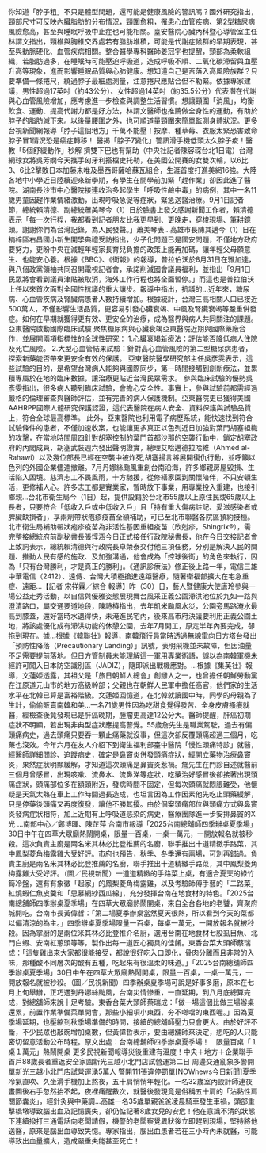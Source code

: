 你知道「脖子粗」不只是體型問題，還可能是健康風險的警訊嗎？國外研究指出，頸部尺寸可反映內臟脂肪的分布情況，頸圍愈粗，罹患心血管疾病、第2型糖尿病風險愈高，甚至與睡眠呼吸中止症也可能相關。臺安醫院心臟內科暨心導管室主任林謂文指出，頸椎與胸椎交界處若有脂肪堆積，可能是代謝症候群的早期表現，甚至與動脈硬化、血管疾病相關。整合醫學專科醫師姜冠宇也提醒，頸部為柔軟組織，若脂肪過多，在睡眠時可能壓迫呼吸道，造成呼吸不順、二氧化碳滯留與血壓升高等現象，進而影響睡眠品質與心肺健康。想知道自己是否落入高風險族群？只要準備一條捲尺，繞過脖子最細處測量，注意捲尺應貼合但不勒緊。依據專家建議，男性超過17英吋（約43公分）、女性超過14英吋（約35.5公分）代表潛在代謝與心血管風險增加，應考慮進一步檢查與調整生活習慣。想讓頸圍「消風」，均衡飲食、運動、提高代謝力都是好方法，林謂文醫師也推薦做全身性的運動，有助於脖子的脂肪減下來。以後量腰圍之外，也可順道量頸圍來簡單監測身體狀況。更多台視新聞網報導「脖子這個地方」千萬不能壓！按摩、種草莓、衣服太緊恐害致命脖子冒1情況恐是癌症轉移！ 醫揭「脖子7變化」警訊滑手機低頭太久脖子痠！醫教「5個舒緩動作」秒解 擠雙下巴也有幫助（中央社記者陳容琛台北1日電）台灣網球女將吳芳嫺今天攜手匈牙利搭檔史托勒，在美國公開賽的女雙次輪，以6比3、6比2擊敗日本加藤未唯及墨西哥薩哈蘇瓦組合，生涯首度打進美網16強。大陸各地中小學近日陸續迎來新學期，有學生在開學前加緊「趕作業」卻因此進了醫院。湖南長沙市中心醫院接連收治多起學生「呼吸性鹼中毒」的病例，其中一名11歲男童因趕作業情緒激動，出現呼吸急促等症狀，緊急送醫治療。9月1日記者節，總統賴清德、副總統蕭美琴今（1）日於臉書上發文感謝新聞工作者，賴清德表示「每一次行程，我都看到記者朋友比我更早到、更晚走，穿梭現場、筆耕鏡頭。謝謝你們為台灣記錄，為人民發聲。」蕭美琴表...高雄市長陳其邁今（1）日在楠梓區右昌國小新生開學典禮受訪指出，少子化問題已是國安問題，不僅地方政府要努力，更盼中央在減輕年輕家長育兒負擔的政策上能再加碼，讓年輕父母願意生、也能安心養。根據《BBC》、《衛報》的報導，普拉伯沃於8月31日在雅加達，與八個政黨領袖共同召開電視記者會，承諾削減國會議員福利，並指出「9月1日民眾將會看到議員津貼被取消，海外工作行程也將全面暫停。」而這也是普拉伯沃上任以來首次面對全國性抗議的重大讓步。報導中指出，抗議的...近年來，糖尿病、心血管疾病及腎臟病患者人數持續增加。根據統計，台灣三高相關人口已接近500萬人，不僅影響生活品質，更容易引發心臟衰竭、中風及腎臟衰竭等嚴重併發症。如何在早期就獲得更有效、更安全的治療，成為醫界與病人共同關注的課題。 亞東醫院啟動國際臨床試驗 聚焦糖尿病與心臟衰竭亞東醫院近期與國際藥廠合作，並展開兩項指標性的全球性研究： 1.心臟衰竭新療法：評估能否降低病人住院及死亡風險。 2.大型心血管結果試驗：針對高心血管風險的第二型糖尿病患者，探索新藥能否帶來更安全有效的保護。 亞東醫院醫學研究部主任吳彥雯表示，這些試驗的目的，是希望台灣病人能夠與國際同步，第一時間接觸到創新療法，並累積專屬於在地的臨床數據，讓治療更貼近台灣民眾需求。 參與臨床試驗的優勢吳彥雯指出，很多病人聽到臨床試驗，會擔心安全性。事實上，參與試驗前都需經過嚴格的倫理審查與醫師評估，並有完善的病人保護機制。亞東醫院更已獲得美國AAHRPP國際人體研究保護認證，這代表醫院在病人安全、資料保護與試驗品質上，符合全球最高標準。 此外，亞東醫院也利用電子病歷系統，能快速找到符合試驗條件的患者，不僅加速收案，也能讓更多真正以色列近日加強對葉門胡塞組織的攻擊，在當地時間周四針對胡塞控制的葉門首都沙那的空襲行動中，鎖定胡塞政府的內閣成員，胡塞武裝週六發出聲明證實，總理艾哈邁德拉哈維（Ahmed al-Rahawi）以及幾位部長已經在空襲中被炸死,胡塞揚言將展開復仇行動，並呼籲以色列的外國企業儘速撤離。7月丹娜絲颱風重創台南沿海，許多鄉親房屋毀損、生活陷入困境。慈濟志工不畏風雨，十方馳援，從修繕家園到關懷陪伴，不只安頓生活，更修補人心。許多志工都是實業家，暫時放下事業，用專業投入重建，也接引鄉親...台北市衛生局今（1日）起，提供設籍於台北市55歲以上原住民或65歲以上長者，只要符合「低收入戶或中低收入戶」且「持有重大傷病註記、愛滋感染者或脾臟缺損者」，享兩劑帶狀疱疹疫苗全額補助，可已至北市聯醫各院區預約接種。北市衛生局補助帶狀疱疹疫苗為非活性基因重組疫苗（欣剋疹，Shingrix®），需完整接總統府前副秘書長張惇涵今日正式接任行政院秘書長，他在今日交接記者會上致詞表示，總統賴清德與行政院長卓榮泰交付他三項任務，分別是解決人民的問題、推動人民有感的施政、及加強溝通，他會成為「控球後衛」的角色來執行，因為「只有台灣勝利，才是真正的勝利」。《通訊診療法》修正後上路一年，電信三雄中華電信（2412）、遠傳、台灣大積極搶進遠距醫療，隨著衛福部擴大在宅急重症、遠距...【記者 宋祥霖／綜合 報導】昨（30）日，藝人暨健康大使唐玲參與一場公益走秀活動，以自信與優雅姿態展現舞台風采正義公園滯洪池位於九如一路與澄清路口，屬交通要道地段，陳詩椿指出，去年凱米颱風水災，公園旁馬路淹水最高到膝蓋，還好當時水退得快，未淹進民宅內，後來高市府決議要利用正義公園土地，將該處優化成有滯洪功能的休憩公園，去年7月開工，原定半年內要完成，卻拖到現在。據...根據《韓聯社》報導，南韓飛行員當時透過無線電向日方塔台發出「預防性降落（Precautionary Landing）」訊號，表明飛機並未故障，但因油量不足需要提前落地。但日方管制員未能理解這一軍用專業術語，誤以為南韓軍機未經許可闖入日本防空識別區（JADIZ），隨即派出戰機應對。...根據《集英社》報導，文蓮姬透露，其祖父是「旅日朝鮮人總會」創辦人之一，也曾擔任朝鮮勞動黨在江原道元山市的地方高級幹部；父親也在朝鮮人民軍中擔任高官，他們家的生活水平在北韓已算是富裕階級。文蓮姬回憶道，在北韓就讀國中時，同學的母親為了生計，偷偷販賣南韓和美...一名71歲男性因為吃甜食覺得發苦、全身皮膚搔癢就醫，經檢查後竟發現已是肝癌晚期，腫瘤更高達12公分大。醫師提醒，肝癌初期症狀不明顯，若出現非典型症狀應提高警覺。55歲詹先生是職業駕駛，過去有偏頭痛病史，過去頭痛只要吞一顆止痛藥就沒事，但這次卻反覆頭痛超過三個月，吃藥也沒效。今年六月在友人介紹下到衛生福利部臺中醫院「慢性頭痛特診」就醫，經醫師詳細問診、追蹤病史，確定是鼻竇炎併發頭痛症狀，經開立藥物治療鼻竇炎，果然症狀明顯緩解，才知道這次頭痛是鼻竇炎惹禍。詹先生在門診自述就醫前三個月曾感冒，出現咳嗽、流鼻水、流鼻涕等症狀，吃藥治好感冒後卻接著出現頭痛症狀，頭痛部位多在額頭附近，發病時間不固定，但每次頭痛就悶脹難受，他懷疑是天氣太熱在車上工作時間過長造成，也坦言因為工作因素他先吃止頭藥緩解，只是停藥後頭痛又再度復發，讓他不勝其擾。由於個案頭痛部位與頭痛方式與鼻竇炎發病症狀相符，加上近期有上呼吸道感染的病史，醫療團隊進一步安排鼻竇的X光 ...南部中心／鄭博暉、陳芷萍 台南市報導「2025台南總舖師四季辦桌夏季場」30日中午在四草大眾廟熱鬧開桌，限量一百桌，一桌一萬元，一開放報名就被秒殺。這次負責主廚是兩名米其林必比登推薦的名廚，聯手推出十道精緻手路菜，其中鳳梨菱角梅露雞大受好評。市府也預告，秋季、冬季還有兩場，可別再錯過。負責主廚是兩名米其林必比登推薦的名廚，聯手推出十道精緻手路菜，其中鳳梨菱角梅露雞大受好評。（圖／民視新聞）一道道精緻的手路菜上桌，有適合夏天的綠竹筍冷盤，還有有象徵「起家」的鳳梨菱角梅露雞，以及考驗師傅手藝的「二路菜」紅燒蝦仁魚皮羹和「思慕網紗西瓜綿」，充分發揮台南在地食材的特色。「2025台南總舖師四季辦桌夏季場」在四草大眾廟熱鬧開桌，來自全台各地的老饕，齊聚府城開吃。台南市長黃偉哲：「第二場夏季辦桌當然夏天很熱，所以看到今天的菜都以偏清涼的為主。」四季辦桌夏季場限量一百桌，每桌一萬元，一開放報名就被秒殺。因為掌廚的是兩位米其林必比登推介名廚，選用台南在地食材七股虱目魚、北門白蝦、安南紅蔥頭等等，製作出每一道匠心獨具的佳餚。東香台菜大頭師蔡瑞成：「這隻雞出來大家都很能接受，都說很好吃入口即化，骨肉分離而且非常的入味，那種酸不同層次的酸有五種，吃起來有很溫柔的味道。」「2025台南總舖師四季辦桌夏季場」30日中午在四草大眾廟熱鬧開桌，限量一百桌，一桌一萬元，一開放報名就被秒殺。（圖／民視新聞）四季辦桌夏季場可說是好事多磨，原本在七月上旬舉辦，正巧遇到丹娜絲颱風，台南災情慘重，一直延期，到八月底總算完成，對總舖師來說十足考驗。東香台菜大頭師蔡瑞成：「做一場這個比做三場辦桌還累，前置作業準備菜單開會，那些小細項小東西，夯不啷噹的東西喔。」因為夏季場延期，也壓縮到秋季場準備的時間，接續的總舖師壓力只會更大。由於好評不斷，不少民眾也敲碗增加桌數，但黃偉哲表示，要由總舖師來決定，想吃的人只能密切留意活動公布時程。原文出處：台南總舖師四季辦桌夏季場！　限量百桌「１桌１萬元」熱鬧開桌 更多民視新聞報導災後重建有溫度！中央＋地方＋企業聯手　首戶88歲長者重返安全家園新光三越小北門店試營運第二日 周邊交通亂象多警開單新光三越小北門店試營運湧5萬人 警開111張違停罰單[NOWnews今日新聞]夏季冷氣直吹、久坐滑手機加上熬夜，五十肩悄悄年輕化。一名32歲室內設計師連夜畫圖後右手忽然抬不起，夜裡痛醒數次，就醫後發現竟是俗稱五十肩的「沾黏性肩關節囊炎」，經針灸與中藥調...高雄一名35歲單親爸爸凌晨騎車發生車禍，頭部重擊橋墩導致腦出血及記憶喪失，卻仍惦記著8歲女兒的安危！他在意識不清的狀態下連續撥打三通電話向老闆請假，機警的老闆察覺異狀後立即趕到現場，堅持將他送醫，原來是腦出血導致失憶。專家指出，腦出血患者若在三小時內未就醫，可能導致出血量擴大，造成嚴重失能甚至死亡！